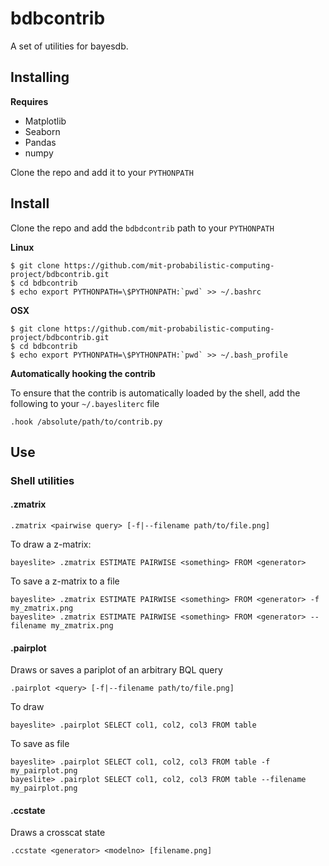 # bdbcontrib

A set of utilities for bayesdb. 


## Installing
**Requires**

- Matplotlib
- Seaborn
- Pandas
- numpy

Clone the repo and add it to your `PYTHONPATH`

## Install 
Clone the repo and add the `bdbdcontrib` path to your `PYTHONPATH`

**Linux**
```
$ git clone https://github.com/mit-probabilistic-computing-project/bdbcontrib.git
$ cd bdbcontrib
$ echo export PYTHONPATH=\$PYTHONPATH:`pwd` >> ~/.bashrc
```

**OSX**
```
$ git clone https://github.com/mit-probabilistic-computing-project/bdbcontrib.git
$ cd bdbcontrib
$ echo export PYTHONPATH=\$PYTHONPATH:`pwd` >> ~/.bash_profile
```

**Automatically hooking the contrib**

To ensure that the contrib is automatically loaded by the shell, add the following to your `~/.bayesliterc` file

    .hook /absolute/path/to/contrib.py


## Use

### Shell utilities

#### .zmatrix

    .zmatrix <pairwise query> [-f|--filename path/to/file.png]

To draw a z-matrix:

    bayeslite> .zmatrix ESTIMATE PAIRWISE <something> FROM <generator>

To save a z-matrix to a file

    bayeslite> .zmatrix ESTIMATE PAIRWISE <something> FROM <generator> -f my_zmatrix.png
    bayeslite> .zmatrix ESTIMATE PAIRWISE <something> FROM <generator> --filename my_zmatrix.png


#### .pairplot
Draws or saves a pariplot of an arbitrary BQL query

    .pairplot <query> [-f|--filename path/to/file.png]

To draw 

    bayeslite> .pairplot SELECT col1, col2, col3 FROM table

To save as file

    bayeslite> .pairplot SELECT col1, col2, col3 FROM table -f my_pairplot.png
    bayeslite> .pairplot SELECT col1, col2, col3 FROM table --filename my_pairplot.png


#### .ccstate
Draws a crosscat state

    .ccstate <generator> <modelno> [filename.png]
